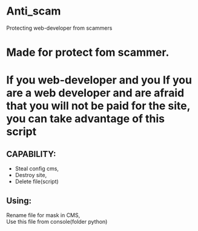 # Anti_scam
Protecting web-developer from scammers
# Made for protect fom scammer.
# If you web-developer and you If you are a web developer and are afraid that you will not be paid for the site, you can take advantage of this script
## CAPABILITY:
* Steal config cms,
* Destroy site,
* Delete file(script)
## Using:
 Rename file for mask in CMS,<br>
 Use this file from console(folder python)
